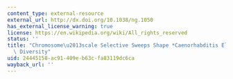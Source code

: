 ```yaml
---
content_type: external-resource
external_url: http://dx.doi.org/10.1038/ng.1050
has_external_license_warning: true
license: https://en.wikipedia.org/wiki/All_rights_reserved
status: ''
title: "Chromosome\u2013scale Selective Sweeps Shape *Caenorhabditis Elegans* Genomic\
  \ Diversity"
uid: 24445158-ac91-409e-b63c-fa83119dc6ca
wayback_url: ''
---
```

